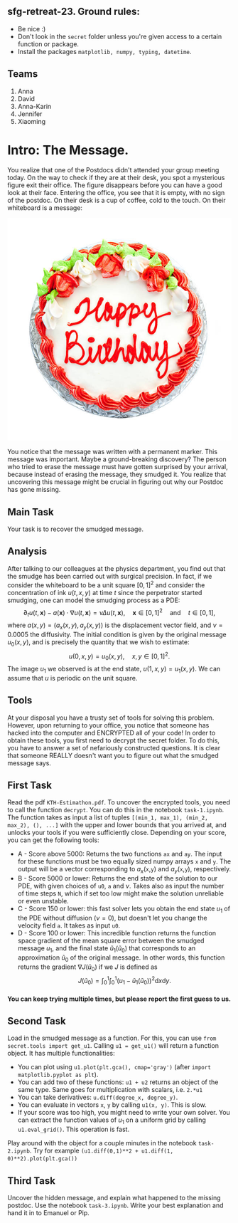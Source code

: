 ##  sfg-retreat-23. Ground rules:
* Be nice :) 
* Don't look in the ``secret`` folder unless you're given access to a certain function or package.
* Install  the packages ``matplotlib, numpy, typing, datetime``.

## Teams
1) Anna
2) David
3) Anna-Karin
4) Jennifer
5) Xiaoming

# Intro: The Message. 

You realize that one of the Postdocs didn't attended your group meeting today. On the way to check if they are at their desk, 
you spot a mysterious figure exit their office. The figure disappears before you can have a good look at their face. 
Entering the office, you see that it is empty, with no sign of the postdoc. On their desk is a cup of coffee, cold to the touch. On their whiteboard is a message:

![jpg](secret/end.jpg)

You notice that the message was written with a permanent marker. This message was important. Maybe a ground-breaking discovery? 
The person who tried to erase the message must have gotten surprised by your arrival, because instead of erasing the message, 
they smudged it. You realize that uncovering this message might be crucial in figuring out why our Postdoc has gone missing. 

## Main Task
Your task is to recover the smudged message.

## Analysis
After talking to our colleagues at the physics department, you find out that the smudge has been carried out with surgical precision.
In fact, if we consider the whiteboard to be a unit square $[0,1]^2$ and consider the concentration of ink $u(t, x,y)$ at time $t$
since the perpetrator started smudging, one can model the smudging process as a PDE:
$$\partial_t u(t,\pmb x) - a(\pmb x)\cdot \nabla u(t,\pmb x) = \nu \Delta u(t,\pmb x), \quad \pmb x \in [0,1]^2 \quad \text{and} \quad t\in [0,1],$$
where $a(x,y)=(a_x(x,y), a_y(x,y))$ is the displacement vector field, and $\nu = 0.0005$ the diffusivity. 
The initial condition is given by the original message $u_0(x,y)$, and is precisely the quantity that we wish to estimate:
$$u(0, x, y) = u_0(x,y),\quad x,y\in [0,1]^2.$$
The image $u_1$ we observed is at the end state, $u(1, x, y) = u_1(x,y)$. We can assume that $u$ is periodic on the unit square. 

## Tools
At your disposal you have a trusty set of tools for solving this problem. 
However, upon returning to your office, you notice that someone has hacked into the computer and ENCRYPTED all of your code! 
In order to obtain these tools, you first need to decrypt the secret folder. To do this, you have to answer a set of nefariously
constructed questions. It is clear that someone REALLY doesn't want you to figure out what the smudged message says. 

## First Task

Read the pdf ``KTH-Estimathon.pdf``. To uncover the encrypted tools, you need to call the function ``decrypt``. 
You can do this in the notebook ``task-1.ipynb``. The function takes as input a list of tuples ``[(min_1, max_1), (min_2, max_2), (), ...]`` 
with the upper and lower bounds that you arrived at, and unlocks your tools if you were sufficiently close. Depending on your score,
you can get the following tools:
* A - Score above 5000: Returns the two functions ``ax`` and ``ay``. The input for these functions must be two equally sized numpy arrays ``x`` and ``y``. The output will be a vector corresponding to $a_x($``x``,``y``$)$ and $a_y($``x``,``y``$)$, respectively.
* B - Score 5000 or lower: Returns the end state of the solution to our PDE, with given choices of ``u0``, ``a`` and $\nu$. Takes also as input the number of time steps ``N``, which if set too low might make the solution unreliable or even unstable.
* C - Score 150 or lower: this fast solver lets you obtain the end state $u_1$ of the PDE without diffusion ($\nu=0$), but doesn't let you change the velocity field ``a``. It takes as input ``u0``.
* D - Score 100 or lower: This incredible function returns the function space gradient of the mean square error between the smudged message $u_1$, and the final state $\tilde u_1(\tilde u_0)$ that corresponds to an approximation $\tilde u_0$ of the original message. In other words, this function returns the gradient $\nabla J(\tilde u_0)$ if we $J$ is defined as  
$$J(\tilde u_0) = \int_0^1\int_0^1 (u_1-\tilde u_1(\tilde u_0))^2\mathrm{d}x\mathrm{d}y.$$
#### You can keep trying multiple times, but please report the first guess to us. 

## Second Task
Load in the smudged message as a function. For this, you can use ``from secret.tools import get_u1``. Calling ``u1 = get_u1()`` will return a function object. It has multiple functionalities:
* You can plot using ``u1.plot(plt.gca(), cmap='gray')`` (after ``import matplotlib.pyplot as plt``).
* You can add two of these functions: ``u1 + u2`` returns an object of the same type. Same goes for multiplication with scalars, i.e. ``2.*u1``
* You can take derivatives: ``u.diff(degree_x, degree_y)``.
* You can evaluate in vectors ``x``, ``y`` by calling ``u1(x, y)``. This is slow.
* If your score was too high, you might need to write your own solver. You can extract the function values of $u_1$ on a uniform grid by calling ``u1.eval_grid()``. This operation is fast.

Play around with the object for a couple minutes in the notebook ``task-2.ipynb``. Try for example ``(u1.diff(0,1)**2 + u1.diff(1, 0)**2).plot(plt.gca())`` 

 ## Third Task
 Uncover the hidden message, and explain what happened to the missing postdoc. Use the notebook ``task-3.ipynb``. Write your best explanation and hand it in to Emanuel or Pip.






